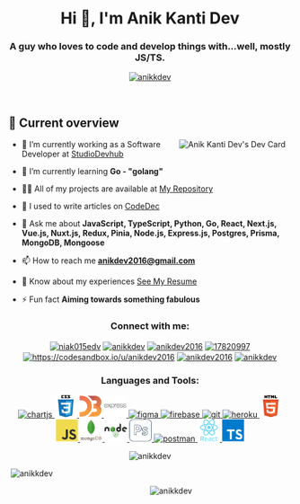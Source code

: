<!-- [![MasterHead](https://1.bp.blogspot.com/-7A4WynwLsM...)](https://rishavchanda.io) -->

<h1 align="center">Hi 👋, I'm Anik Kanti Dev</h1>
<h3 align="center">A guy who loves to code and develop things with...well, mostly JS/TS.</h3>


<p align="center" height="75"> <a href="https://github.com/ryo-ma/github-profile-trophy"><img src="https://github-profile-trophy.vercel.app/?username=anikkdev" alt="anikkdev" /></a> </p>

<br />

## :eyes: Current overview

<div align="left" margin-bottom="15px">

  
 
  
  <a href="https://app.daily.dev/anikKdev"><img align="right" src="https://api.daily.dev/devcards/21cd707c15a84b498255cebd2f2a3859.png?r=k5i" width="200" alt="Anik Kanti Dev's Dev Card"/></a>


</div>

- 🔭 I’m currently working as a Software Developer at [StudioDevhub](https://studiodevhub.com/)

- 🌱 I’m currently learning **Go - "golang"**

- 👨‍💻 All of my projects are available at [My Repository](https://github.com/AnikKDev?tab=repositories)

- 📝 I used to write articles on [CodeDec](https://codedec.com/)

- 💬 Ask me about **JavaScript, TypeScript, Python, Go, React, Next.js, Vue.js, Nuxt.js, Redux, Pinia, Node.js, Express.js, Postgres, Prisma, MongoDB, Mongoose**

- 📫 How to reach me **anikdev2016@gmail.com**


- 📄 Know about my experiences [See My Resume](https://drive.google.com/file/d/1WL9JgQyAeLUwh8t5arfW3ca0mVdnsFik/view?usp=drive_link)

- ⚡ Fun fact **Aiming towards something fabulous**


<!-- BLOG-POST-LIST:START -->
<!-- BLOG-POST-LIST:END -->

<h3 align="center" margin-top="20px">Connect with me:</h3>
<p align="center">
<a href="https://codepen.io/niak015edv" target="blank"><img align="center" src="https://raw.githubusercontent.com/rahuldkjain/github-profile-readme-generator/master/src/images/icons/Social/codepen.svg" alt="niak015edv" height="30" width="40" /></a>
<a href="https://dev.to/anikkdev" target="blank"><img align="center" src="https://raw.githubusercontent.com/rahuldkjain/github-profile-readme-generator/master/src/images/icons/Social/devto.svg" alt="anikkdev" height="30" width="40" /></a>
<a href="https://linkedin.com/in/anikkdev" target="blank"><img align="center" src="https://raw.githubusercontent.com/rahuldkjain/github-profile-readme-generator/master/src/images/icons/Social/linked-in-alt.svg" alt="anikdev2016" height="30" width="40" /></a>
<a href="https://stackoverflow.com/users/17820997" target="blank"><img align="center" src="https://raw.githubusercontent.com/rahuldkjain/github-profile-readme-generator/master/src/images/icons/Social/stack-overflow.svg" alt="17820997" height="30" width="40" /></a>
<a href="https://codesandbox.com/https://codesandbox.io/u/anikdev2016" target="blank"><img align="center" src="https://raw.githubusercontent.com/rahuldkjain/github-profile-readme-generator/master/src/images/icons/Social/codesandbox.svg" alt="https://codesandbox.io/u/anikdev2016" height="30" width="40" /></a>
<a href="https://www.hackerrank.com/anikdev2016" target="blank"><img align="center" src="https://raw.githubusercontent.com/rahuldkjain/github-profile-readme-generator/master/src/images/icons/Social/hackerrank.svg" alt="anikdev2016" height="30" width="40" /></a>
<a href="https://www.leetcode.com/anikkdev" target="blank"><img align="center" src="https://raw.githubusercontent.com/rahuldkjain/github-profile-readme-generator/master/src/images/icons/Social/leet-code.svg" alt="anikkdev" height="30" width="40" /></a>
</p>

<h3 margin-top="15px" align="center">Languages and Tools:</h3>
<div align="center" margin-top="15px" margin-bottom="10px">
<p align="center"> <a href="https://www.chartjs.org" target="_blank" rel="noreferrer"> <img src="https://www.chartjs.org/media/logo-title.svg" alt="chartjs" width="40" height="40"/> </a> <a href="https://www.w3schools.com/css/" target="_blank" rel="noreferrer"> <img src="https://raw.githubusercontent.com/devicons/devicon/master/icons/css3/css3-original-wordmark.svg" alt="css3" width="40" height="40"/> </a> <a href="https://d3js.org/" target="_blank" rel="noreferrer"> <img src="https://raw.githubusercontent.com/devicons/devicon/master/icons/d3js/d3js-original.svg" alt="d3js" width="40" height="40"/> </a> <a href="https://expressjs.com" target="_blank" rel="noreferrer"> <img src="https://raw.githubusercontent.com/devicons/devicon/master/icons/express/express-original-wordmark.svg" alt="express" width="40" height="40"/> </a> <a href="https://www.figma.com/" target="_blank" rel="noreferrer"> <img src="https://www.vectorlogo.zone/logos/figma/figma-icon.svg" alt="figma" width="40" height="40"/> </a> <a href="https://firebase.google.com/" target="_blank" rel="noreferrer"> <img src="https://www.vectorlogo.zone/logos/firebase/firebase-icon.svg" alt="firebase" width="40" height="40"/> </a> <a href="https://git-scm.com/" target="_blank" rel="noreferrer"> <img src="https://www.vectorlogo.zone/logos/git-scm/git-scm-icon.svg" alt="git" width="40" height="40"/> </a> <a href="https://heroku.com" target="_blank" rel="noreferrer"> <img src="https://www.vectorlogo.zone/logos/heroku/heroku-icon.svg" alt="heroku" width="40" height="40"/> </a> <a href="https://www.w3.org/html/" target="_blank" rel="noreferrer"> <img src="https://raw.githubusercontent.com/devicons/devicon/master/icons/html5/html5-original-wordmark.svg" alt="html5" width="40" height="40"/> </a> <a href="https://developer.mozilla.org/en-US/docs/Web/JavaScript" target="_blank" rel="noreferrer"> <img src="https://raw.githubusercontent.com/devicons/devicon/master/icons/javascript/javascript-original.svg" alt="javascript" width="40" height="40"/> </a> <a href="https://www.mongodb.com/" target="_blank" rel="noreferrer"> <img src="https://raw.githubusercontent.com/devicons/devicon/master/icons/mongodb/mongodb-original-wordmark.svg" alt="mongodb" width="40" height="40"/> </a> <a href="https://nodejs.org" target="_blank" rel="noreferrer"> <img src="https://raw.githubusercontent.com/devicons/devicon/master/icons/nodejs/nodejs-original-wordmark.svg" alt="nodejs" width="40" height="40"/> </a> <a href="https://www.photoshop.com/en" target="_blank" rel="noreferrer"> <img src="https://raw.githubusercontent.com/devicons/devicon/master/icons/photoshop/photoshop-line.svg" alt="photoshop" width="40" height="40"/> </a> <a href="https://postman.com" target="_blank" rel="noreferrer"> <img src="https://www.vectorlogo.zone/logos/getpostman/getpostman-icon.svg" alt="postman" width="40" height="40"/> </a> <a href="https://reactjs.org/" target="_blank" rel="noreferrer"> <img src="https://raw.githubusercontent.com/devicons/devicon/master/icons/react/react-original-wordmark.svg" alt="react" width="40" height="40"/> </a> <a href="https://www.typescriptlang.org/" target="_blank" rel="noreferrer"> <img src="https://raw.githubusercontent.com/devicons/devicon/master/icons/typescript/typescript-original.svg" alt="typescript" width="40" height="40"/> </a> </p>
</div>

<p align="center"><img  src="https://github-readme-stats.vercel.app/api/top-langs?username=anikkdev&show_icons=true&locale=en&layout=compact&theme=radical" alt="anikkdev" /></p>

<div margin-top="30px">
  <p>&nbsp;<img width="50%" src="https://github-readme-stats.vercel.app/api?username=anikkdev&show_icons=true&locale=en&theme=radical" alt="anikkdev" /></p>

<img align="right" width="50%" src="https://github-readme-streak-stats.herokuapp.com/?user=anikkdev&theme=radical" alt="anikkdev" />
  </div>
